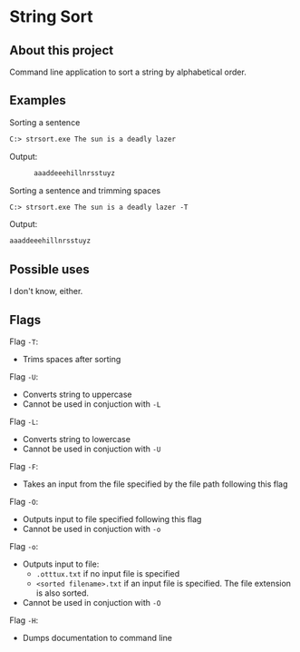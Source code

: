 # String Sort

## About this project

Command line application to sort a string by alphabetical order.

## Examples

Sorting a sentence

```ps
C:> strsort.exe The sun is a deadly lazer
```

Output:

```ps
      aaaddeeehillnrsstuyz
```

Sorting a sentence and trimming spaces

```ps
C:> strsort.exe The sun is a deadly lazer -T
```

Output:

```ps
aaaddeeehillnrsstuyz
```

## Possible uses

I don't know, either.

## Flags

Flag `-T`:

- Trims spaces after sorting

Flag `-U`:

- Converts string to uppercase
- Cannot be used in conjuction with `-L`

Flag `-L`:

- Converts string to lowercase
- Cannot be used in conjuction with `-U`

Flag `-F`:

- Takes an input from the file specified by the file path following this flag

Flag `-O`:

- Outputs input to file specified following this flag
- Cannot be used in conjuction with `-o`

Flag `-o`:

- Outputs input to file:
  - `.otttux.txt` if no input file is specified
  - `<sorted filename>.txt` if an input file is specified. The file extension is also sorted.
- Cannot be used in conjuction with `-O`

Flag `-H`:

- Dumps documentation to command line
